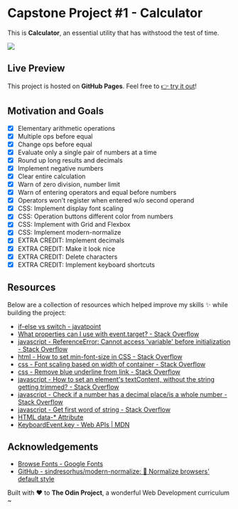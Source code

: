 # Capstone Project #1 - Calculator

This is **Calculator**, an essential utility that has withstood the test of time.

![](./images/chrome_G6mX5.png)

## Live Preview

This project is hosted on **GitHub Pages**. Feel free to [:point_right: try it out](https://tjy-justin.github.io/capstone-calculator/)!

## Motivation and Goals

- [x] Elementary arithmetic operations
- [x] Multiple ops before equal
- [x] Change ops before equal
- [x] Evaluate only a single pair of numbers at a time
- [x] Round up long results and decimals
- [x] Implement negative numbers
- [x] Clear entire calculation
- [x] Warn of zero division, number limit
- [x] Warn of entering operators and equal before numbers
- [x] Operators won't register when entered w/o second operand
- [x] CSS: Implement display font scaling
- [x] CSS: Operation buttons different color from numbers
- [x] CSS: Implement with Grid and Flexbox
- [x] CSS: Implement modern-normalize
- [x] EXTRA CREDIT: Implement decimals
- [x] EXTRA CREDIT: Make it look nice
- [x] EXTRA CREDIT: Delete characters
- [x] EXTRA CREDIT: Implement keyboard shortcuts

## Resources

Below are a collection of resources which helped improve my skills :sparkles: while building the project:

- [if-else vs switch - javatpoint](https://www.javatpoint.com/if-else-vs-switch)
- [What properties can I use with event.target? - Stack Overflow](https://stackoverflow.com/questions/7723188/what-properties-can-i-use-with-event-target)
- [javascript - ReferenceError: Cannot access 'variable' before initialization - Stack Overflow](https://stackoverflow.com/questions/66976912/referenceerror-cannot-access-variable-before-initialization)
- [html - How to set min-font-size in CSS - Stack Overflow](https://stackoverflow.com/questions/23984629/how-to-set-min-font-size-in-css)
- [css - Font scaling based on width of container - Stack Overflow](https://stackoverflow.com/questions/16056591/font-scaling-based-on-width-of-container)
- [css - Remove blue underline from link - Stack Overflow](https://stackoverflow.com/questions/2789703/remove-blue-underline-from-link)
- [javascript - How to set an element's textContent, without the string getting trimmed? - Stack Overflow](https://stackoverflow.com/questions/48695754/how-to-set-an-elements-textcontent-without-the-string-getting-trimmed)
- [javascript - Check if a number has a decimal place/is a whole number - Stack Overflow](https://stackoverflow.com/questions/2304052/check-if-a-number-has-a-decimal-place-is-a-whole-number)
- [javascript - Get first word of string - Stack Overflow](https://stackoverflow.com/questions/18558417/get-first-word-of-string)
- [HTML data-\* Attribute](https://www.w3schools.com/tags/att_data-.asp)
- [KeyboardEvent.key - Web APIs | MDN](https://developer.mozilla.org/en-US/docs/Web/API/KeyboardEvent/key)

## Acknowledgements

- [Browse Fonts - Google Fonts](https://fonts.google.com/)
- [GitHub - sindresorhus/modern-normalize: 🐒 Normalize browsers' default style](https://github.com/sindresorhus/modern-normalize)

Built with :heart: to **The Odin Project**, a wonderful Web Development curriculum ~
